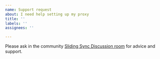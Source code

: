 ```yaml
---
name: Support request
about: I need help setting up my proxy
title: ''
labels: ''
assignees: ''

---
```


Please ask in the community [Sliding Sync Discussion room](https://matrix.to/#/#sliding-sync:matrix.org) for advice and support.
